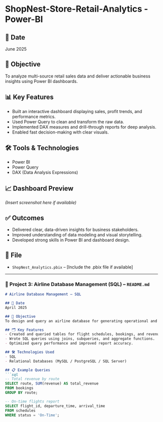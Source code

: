 # ShopNest-Store-Retail-Analytics - Power-BI

## 📅 Date
June 2025

## 📌 Objective
To analyze multi-source retail sales data and deliver actionable business insights using Power BI dashboards.

## 📊 Key Features
- Built an interactive dashboard displaying sales, profit trends, and performance metrics.
- Used Power Query to clean and transform the raw data.
- Implemented DAX measures and drill-through reports for deep analysis.
- Enabled fast decision-making with clear visuals.

## 🛠️ Tools & Technologies
- Power BI
- Power Query
- DAX (Data Analysis Expressions)

## 📈 Dashboard Preview
*(Insert screenshot here if available)*

## ✅ Outcomes
- Delivered clear, data-driven insights for business stakeholders.
- Improved understanding of data modeling and visual storytelling.
- Developed strong skills in Power BI and dashboard design.

## 🔗 File
- `ShopNest_Analytics.pbix` – [Include the .pbix file if available]

---

### 🔹 Project 3: Airline Database Management (SQL) – `README.md`

```markdown
# Airline Database Management – SQL

## 📅 Date
April 2025

## 📌 Objective
To design and query an airline database for generating operational and revenue reports efficiently.

## 🗂️ Key Features
- Created and queried tables for flight schedules, bookings, and revenue.
- Wrote SQL queries using joins, subqueries, and aggregate functions.
- Optimized query performance and improved report accuracy.

## 🛠️ Technologies Used
- SQL
- Relational Databases (MySQL / PostgreSQL / SQL Server)

## 📋 Example Queries
```sql
-- Total revenue by route
SELECT route, SUM(revenue) AS total_revenue
FROM bookings
GROUP BY route;

-- On-time flights report
SELECT flight_id, departure_time, arrival_time
FROM schedules
WHERE status = 'On-Time';
